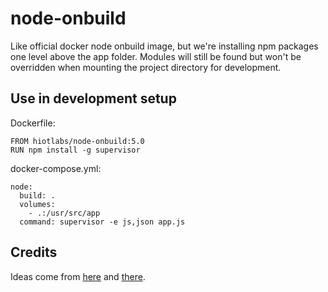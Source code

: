 # node-onbuild

Like official docker node onbuild image, but we're installing
npm packages one level above the app folder. Modules will still
be found but won't be overridden when mounting the project
directory for development.

## Use in development setup
Dockerfile:

```
FROM hiotlabs/node-onbuild:5.0
RUN npm install -g supervisor
```

docker-compose.yml:

```
node:
  build: .
  volumes:
    - .:/usr/src/app
  command: supervisor -e js,json app.js
```

## Credits
Ideas come from [here](http://www.grahamgilchrist.com/blog/2015/05/13/node-packages-docker-and-node-onbuild-container) and [there](https://github.com/b00giZm/docker-compose-nodejs-examples).
